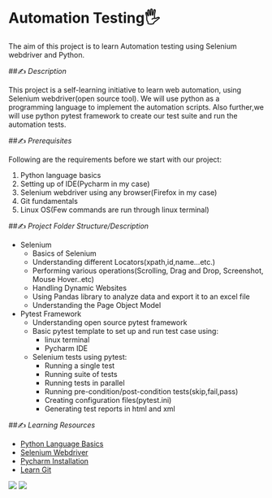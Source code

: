 # Automation Testing🖐

The aim of this project is to learn Automation testing using Selenium webdriver and Python.

##✍️ *Description*


This project is a self-learning initiative to learn web automation, using Selenium webdriver(open source tool).
We will use python as a programming language to implement the automation scripts. Also
further,we will use python pytest framework to create our test suite and run the automation
tests.

##✍️ *Prerequisites*

Following are the requirements before we start with our project:

1. Python language basics
2. Setting up of IDE(Pycharm in my case)
3. Selenium webdriver using any browser(Firefox in my case)
4. Git fundamentals
5. Linux OS(Few commands are run through linux terminal)

##✍️ *Project Folder Structure/Description*

* Selenium
    * Basics of Selenium 
    * Understanding different Locators(xpath,id,name...etc.)
    * Performing various operations(Scrolling, Drag and Drop, Screenshot, Mouse Hover..etc)
    * Handling Dynamic Websites
    * Using Pandas library to analyze data and export it to an excel file
    * Understanding the Page Object Model
* Pytest Framework
    * Understanding open source pytest framework
    * Basic pytest template to set up and run test case using:
        * linux terminal
        * Pycharm IDE
    * Selenium tests using pytest:
        * Running a single test
        * Running suite of tests
        * Running tests in parallel
        * Running pre-condition/post-condition tests(skip,fail,pass)
        * Creating configuration files(pytest.ini)
        * Generating test reports in html and xml

##✍️ *Learning Resources*

* [Python Language Basics](https://docs.python.org/3/tutorial/index.html)
* [Selenium Webdriver](https://www.selenium.dev/documentation/webdriver/getting_started/)
* [Pycharm Installation](https://www.jetbrains.com/pycharm/download/#section=windows)
* [Learn Git](https://learngitbranching.js.org/)

![](https://www.python.org/static/img/python-logo.png)  ![](https://upload.wikimedia.org/wikipedia/commons/thumb/d/d5/Selenium_Logo.png/220px-Selenium_Logo.png)